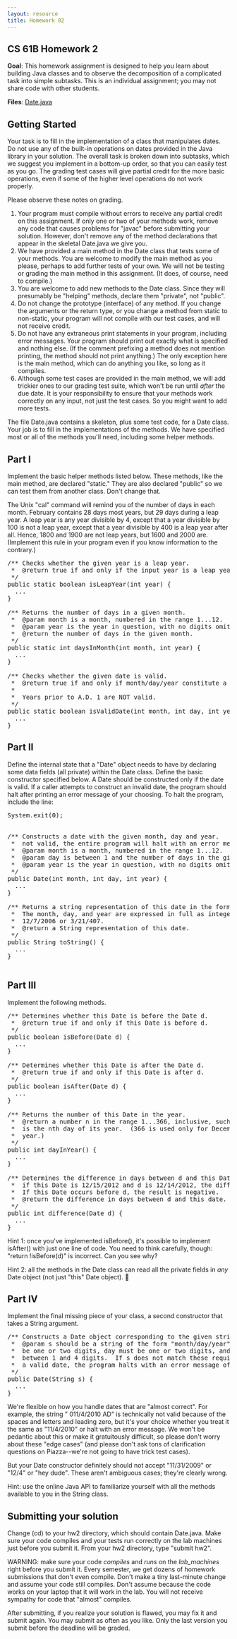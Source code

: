 ```yaml
---
layout: resource
title: Homework 02
---
```


CS 61B  Homework 2
------------------

**Goal**: This homework assignment is designed to help you learn about building Java
classes and to observe the decomposition of a complicated task into simple
subtasks.  This is an individual assignment; you may not share code with other
students.

**Files**: <a href="Date.java">Date.java</a>

Getting Started
---------------

Your task is to fill in the implementation of a class that manipulates dates.
Do not use any of the built-in operations on dates provided in the Java library
in your solution.  The overall task is broken down into subtasks, which we
suggest you implement in a bottom-up order, so that you can easily test as you
go.  The grading test cases will give partial credit for the more basic
operations, even if some of the higher level operations do not work properly.

Please observe these notes on grading.

1.  Your program must compile without errors to receive any partial credit on
    this assignment.  If only one or two of your methods work, remove any code
    that causes problems for "javac" before submitting your solution.  However,
    don't remove any of the method declarations that appear in the skeletal
    Date.java we give you.
2.  We have provided a main method in the Date class that tests some of your
    methods.  You are welcome to modify the main method as you please, perhaps
    to add further tests of your own.  We will not be testing or grading the
    main method in this assignment.  (It does, of course, need to compile.)
3.  You are welcome to add new methods to the Date class.  Since they will
    presumably be "helping" methods, declare them "private", not "public".
4.  Do not change the prototype (interface) of any method.  If you change
    the arguments or the return type, or you change a method from static to
    non-static, your program will not compile with our test cases, and will
    not receive credit.
5.  Do not have any extraneous print statements in your program, including
    error messages.  Your program should print out exactly what is specified
    and nothing else.  (If the comment prefixing a method does not mention
    printing, the method should not print anything.)  The only exception here
    is the main method, which can do anything you like, so long as it compiles.
6.  Although some test cases are provided in the main method, we will add
    trickier ones to our grading test suite, which won't be run until _after_
    the due date.  It is your responsibility to ensure that your methods work
    correctly on any input, not just the test cases.  So you might want to add
    more tests.

The file Date.java contains a skeleton, plus some test code, for a Date class.
Your job is to fill in the implementations of the methods.  We have specified
most or all of the methods you'll need, including some helper methods.

Part I
------
Implement the basic helper methods listed below.  These methods, like the main
method, are declared "static."  They are also declared "public" so we can test
them from another class.  Don't change that.

The Unix "cal" command will remind you of the number of days in each month.
February contains 28 days most years, but 29 days during a leap year.  A leap
year is any year divisible by 4, except that a year divisible by 100 is not a
leap year, except that a year divisible by 400 is a leap year after all.
Hence, 1800 and 1900 are not leap years, but 1600 and 2000 are.  (Implement
this rule in your program even if you know information to the contrary.)

<pre>
/** Checks whether the given year is a leap year.
 *  @return true if and only if the input year is a leap year.
 */
public static boolean isLeapYear(int year) {
  ...
}

/** Returns the number of days in a given month.
 *  @param month is a month, numbered in the range 1...12.
 *  @param year is the year in question, with no digits omitted.
 *  @return the number of days in the given month.
 */
public static int daysInMonth(int month, int year) {
  ...
}

/** Checks whether the given date is valid.
 *  @return true if and only if month/day/year constitute a valid date.
 *
 *  Years prior to A.D. 1 are NOT valid.
 */
public static boolean isValidDate(int month, int day, int year) {
  ...
}
</pre>

Part II
-------
Define the internal state that a "Date" object needs to have by declaring some
data fields (all private) within the Date class.  Define the basic constructor
specified below.  A Date should be constructed only if the date is valid.  If
a caller attempts to construct an invalid date, the program should halt after
printing an error message of your choosing.  To halt the program, include the
line:

<pre>
System.exit(0);


/** Constructs a date with the given month, day and year.   If the date is
 *  not valid, the entire program will halt with an error message.
 *  @param month is a month, numbered in the range 1...12.
 *  @param day is between 1 and the number of days in the given month.
 *  @param year is the year in question, with no digits omitted.
 */
public Date(int month, int day, int year) {
  ...
}

/** Returns a string representation of this date in the form month/day/year.
 *  The month, day, and year are expressed in full as integers; for example,
 *  12/7/2006 or 3/21/407.
 *  @return a String representation of this date.
 */
public String toString() {
  ...
}

</pre>

Part III
--------
Implement the following methods.

<pre>
/** Determines whether this Date is before the Date d.
 *  @return true if and only if this Date is before d. 
 */
public boolean isBefore(Date d) {
  ...
}

/** Determines whether this Date is after the Date d.
 *  @return true if and only if this Date is after d. 
 */
public boolean isAfter(Date d) {
  ...
}

/** Returns the number of this Date in the year.
 *  @return a number n in the range 1...366, inclusive, such that this Date
 *  is the nth day of its year.  (366 is used only for December 31 in a leap
 *  year.)
 */
public int dayInYear() {
  ...
}

/** Determines the difference in days between d and this Date.  For example,
 *  if this Date is 12/15/2012 and d is 12/14/2012, the difference is 1.
 *  If this Date occurs before d, the result is negative.
 *  @return the difference in days between d and this date.
 */
public int difference(Date d) {
  ...
}
</pre>

Hint 1:  once you've implemented isBefore(), it's possible to implement
isAfter() with just one line of code.  You need to think carefully, though:
"return !isBefore(d)" is incorrect.  Can you see why?

Hint 2:  all the methods in the Date class can read all the private fields in
_any_ Date object (not just "this" Date object).


Part IV
-------
Implement the final missing piece of your class, a second constructor that
takes a String argument.

<pre>
/** Constructs a Date object corresponding to the given string.
 *  @param s should be a string of the form "month/day/year" where month must
 *  be one or two digits, day must be one or two digits, and year must be
 *  between 1 and 4 digits.  If s does not match these requirements or is not
 *  a valid date, the program halts with an error message of your choice.
 */
public Date(String s) {
  ...
}
</pre>

We're flexible on how you handle dates that are "almost correct".  For example,
the string "  011/4/2010 AD" is technically not valid because of the spaces and
letters and leading zero, but it's your choice whether you treat it the same as
"11/4/2010" or halt with an error message.  We won't be pedantic about this or
make it gratuitously difficult, so please don't worry about these "edge cases"
(and please don't ask tons of clarification questions on Piazza--we're not
going to have trick test cases).

But your Date constructor definitely should not accept "11/31/2009" or "12/4"
or "hey dude".  These aren't ambiguous cases; they're clearly wrong.

Hint:  use the online Java API to familiarize yourself with all the methods
available to you in the String class.

Submitting your solution
------------------------
Change (cd) to your hw2 directory, which should contain Date.java.  Make sure
your code compiles and your tests run correctly on the lab machines just before
you submit it.  From your hw2 directory, type "submit hw2".

WARNING:  make sure your code _compiles_ and _runs_ on the _lab_machines_ right
before you submit it.  Every semester, we get dozens of homework submissions
that don't even compile.  Don't make a tiny last-minute change and assume your
code still compiles.  Don't assume because the code works on your laptop that
it will work in the lab.  You will not receive sympathy for code that "almost"
compiles.

After submitting, if you realize your solution is flawed, you may fix it and
submit again.  You may submit as often as you like.  Only the last version you
submit before the deadline will be graded.
